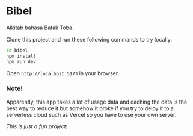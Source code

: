 # Bibel

Alkitab bahasa Batak Toba.

Clone this project and run these following commands to try locally:

```bash
cd bibel
npm install
npm run dev
```

Open `http://localhost:5173` in your browser.

### Note!

Apparently, this app takes a lot of usage data and caching the data is the best way to reduce it but somehow it broke if you try to deloy it to a serverless cloud such as Vercel so you have to use your own server.

*This is just a fun project!*

